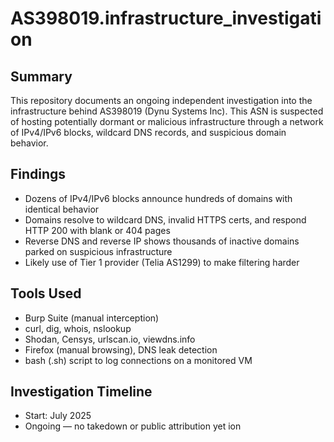 # AS398019.infrastructure_investigation
## Summary
This repository documents an ongoing independent investigation into the infrastructure behind AS398019 (Dynu Systems Inc). This ASN is suspected of hosting potentially dormant or malicious infrastructure through a network of IPv4/IPv6 blocks, wildcard DNS records, and suspicious domain behavior.

## Findings
- Dozens of IPv4/IPv6 blocks announce hundreds of domains with identical behavior
- Domains resolve to wildcard DNS, invalid HTTPS certs, and respond HTTP 200 with blank or 404 pages
- Reverse DNS and reverse IP shows thousands of inactive domains parked on suspicious infrastructure
- Likely use of Tier 1 provider (Telia AS1299) to make filtering harder

## Tools Used
- Burp Suite (manual interception)
- curl, dig, whois, nslookup
- Shodan, Censys, urlscan.io, viewdns.info
- Firefox (manual browsing), DNS leak detection
- bash (.sh) script to log connections on a monitored VM

## Investigation Timeline
- Start: July 2025
- Ongoing — no takedown or public attribution yet
ion
